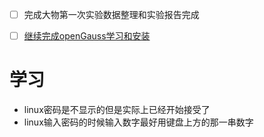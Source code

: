 - [ ] 完成大物第一次实验数据整理和实验报告完成
- [ ] [继续完成openGauss学习和安装](https://blog.csdn.net/jybjj/article/details/130916879)


# 学习
- linux密码是不显示的但是实际上已经开始接受了
- linux输入密码的时候输入数字最好用键盘上方的那一串数字
 